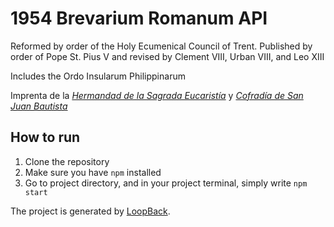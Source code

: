 # 1954 Brevarium Romanum API

Reformed by order of the Holy Ecumenical Council of Trent. Published by order of Pope St. Pius V and revised by Clement VIII, Urban VIII, and Leo XIII


Includes the Ordo Insularum Philippinarum


Imprenta de la
*[Hermandad de la Sagrada Eucaristía](https://www.facebook.com/HermandadSaE/)*
y
*[Cofradía de San Juan Bautista](https://www.facebook.com/cdsjb/)*


## How to run
1. Clone the repository
2. Make sure you have `npm` installed
3. Go to project directory, and in your project terminal, simply write `npm start`

The project is generated by [LoopBack](http://loopback.io).
